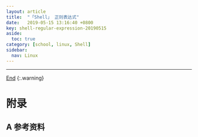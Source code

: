 ```yaml
---
layout: article
title:  "「Shell」 正则表达式"
date:   2019-05-15 13:16:40 +0800
key: shell-regular-expression-20190515
aside:
  toc: true
category: [school, linux, Shell]
sidebar:
  nav: Linux
---
```

<span id="head"></span>
<!--more-->




-------------------  
[End](#head)
{:.warning}  


# 附录
## A 参考资料

